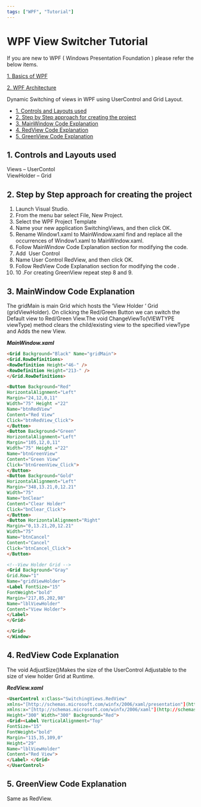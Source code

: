 ```yaml
---
tags: ["WPF", "Tutorial"]
---
```


# WPF View Switcher Tutorial

If you are new to WPF ( Windows Presentation Foundation ) please refer the below items.

[1. Basics of WPF](/blog/2012/07/01/wpf-basics)

[2. WPF Architecture](/blog/2012/07/01/wpf-architecture)

Dynamic Switching of views in WPF using UserControl and Grid Layout.

- [1. Controls and Layouts used](#1-controls-and-layouts-used)
- [2. Step by Step approach for creating the project](#2-step-by-step-approach-for-creating-the-project)
- [3. MainWindow Code Explanation](#3-mainwindow-code-explanation)
- [4. RedView Code Explanation](#4-redview-code-explanation)
- [5. GreenView Code Explanation](#5-greenview-code-explanation)

## 1. Controls and Layouts used

Views – UserContol  
ViewHolder – Grid

## 2. Step by Step approach for creating the project

1.  Launch Visual Studio.
2.  From the menu bar select File, New Project.
3.  Select the WPF Project Template
4.  Name your new application SwitchingViews, and then click OK.
5.  Rename Window1.xaml to MainWindow.xaml find and replace all the occurrences of Window1.xaml to MainWindow.xaml.
6.  Follow MainWindow Code Explanation section for modifying the code.
7.  Add  User Control
8.  Name User Control RedView, and then click OK.
9.  Follow RedView Code Explanation section for modifying the code .
10. 10 .For creating GreenView repeat step 8 and 9.

## 3. MainWindow Code Explanation

The gridMain is main Grid which hosts the ‘View Holder ‘ Grid (gridViewHolder). On clicking the Red/Green Button we can switch the Default view to Red/Green View.The void ChangeViewTo(VIEWTYPE viewType) method clears the child/existing view to the specified viewType and Adds the new View.

**_MainWindow.xaml_**

```html
<Grid Background="Black" Name="gridMain">
<Grid.RowDefinitions>
<RowDefinition Height="46-" />
<RowDefinition Height="213-" />
</Grid.RowDefinitions>

<Button Background="Red"
HorizontalAlignment="Left"
Margin="24,12,0,11"
Width="75" Height ="22"
Name="btnRedView"
Content="Red View"
Click="btnRedView_Click">
</Button>
<Button Background="Green"
HorizontalAlignment="Left"
Margin="105,12,0,11"
Width="75" Height ="22"
Name="btnGreenView"
Content="Green View"
Click="btnGreenView_Click">
</Button>
<Button Background="Gold"
HorizontalAlignment="Left"
Margin="348,13.21,0,12.21"
Width="75"
Name="bnClear"
Content="Clear Holder"
Click="bnClear_Click">
</Button>
<Button HorizontalAlignment="Right"
Margin="0,13.21,20,12.21"
Width="75"
Name="btnCancel"
Content="Cancel"
Click="btnCancel_Click">
</Button>

<!--View Holder Grid -->
<Grid Background="Gray"
Grid.Row="1"
Name="gridViewHolder">
<Label FontSize="15"
FontWeight="bold"
Margin="217,85,202,98"
Name="lblViewHolder"
Content="View Holder">
</Label>
</Grid>

</Grid>
</Window>
```

## 4. RedView Code Explanation

The void AdjustSize()Makes the size of the UserControl Adjustable to the size of view holder Grid at Runtime.

**_RedView.xaml_**

```html
<UserControl x:Class="SwitchingViews.RedView"
xmlns="[http://schemas.microsoft.com/winfx/2006/xaml/presentation"](http://schemas.microsoft.com/winfx/2006/xaml/presentation");
xmlns:x="[http://schemas.microsoft.com/winfx/2006/xaml"](http://schemas.microsoft.com/winfx/2006/xaml");
Height="300" Width="300" Background="Red">
<Grid><Label VerticalAlignment="Top"
FontSize="15"
FontWeight="bold"
Margin="115,35,109,0"
Height="29"
Name="lblViewHolder"
Content="Red View">
</Label> </Grid>
</UserControl>
```

## 5. GreenView Code Explanation

Same as RedView.

